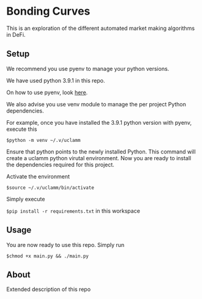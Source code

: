 # Bonding Curves

This is an exploration of the different automated market making algorithms in DeFi.

## Setup

We recommend you use pyenv to manage your python versions.

We have used python 3.9.1 in this repo.

On how to use pyenv, look [here](https://realpython.com/intro-to-pyenv/).

We also advise you use venv module to manage the per project Python dependencies.

For example, once you have installed the 3.9.1 python version with pyenv, execute this

`$python -m venv ~/.v/uclamm`

Ensure that python points to the newly installed Python. This command will create a uclamm python virutal environment. Now you are ready to install the dependencies required for this project.

Activate the environment

`$source ~/.v/uclamm/bin/activate`

Simply execute

`$pip install -r requirements.txt` in this workspace

## Usage

You are now ready to use this repo. Simply run

`$chmod +x main.py && ./main.py`

## About

Extended description of this repo